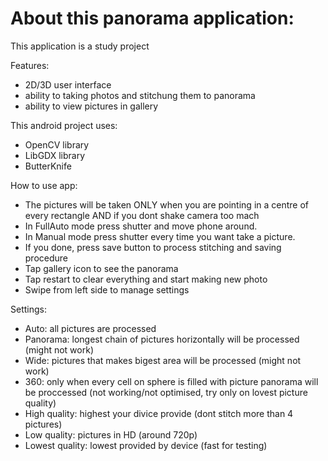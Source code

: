 <h1>About this panorama application:</h1>
<p>This application is a study project</p>
<p>Features:</p>
<ul>
    <li>2D/3D user interface</li>
    <li>ability to taking photos and stitchung them to panorama</li>
    <li>ability to view pictures in gallery</li>
</ul>
<p>This android project uses:</p>
<ul>
    <li>OpenCV library</li>
    <li>LibGDX library</li>
    <li>ButterKnife</li>
</ul>
<p>How to use app:</p>
<ul>
    <li>The pictures will be taken ONLY when you are pointing in a centre of every rectangle AND if you dont shake camera too mach</li>
    <li>In FullAuto mode press shutter and move phone around.</li>
    <li>In Manual mode press shutter every time you want take a picture.</li>
    <li>If you done, press save button to process stitching and saving procedure</li>
    <li>Tap gallery icon to see the panorama</li>
    <li>Tap restart to clear everything and start making new photo</li>
    <li>Swipe from left side to manage settings</li>
</ul>
<p>Settings:</p>
<ul>
    <li>Auto: all pictures are processed</li>
    <li>Panorama: longest chain of pictures horizontally will be processed (might not work)</li>
    <li>Wide: pictures that makes bigest area will be processed (might not work)</li>
    <li>360: only when every cell on sphere is filled with picture panorama will be proccessed (not working/not optimised, try only on lovest picture quality)</li>
    <li>High quality: highest your divice provide (dont stitch more than 4 pictures)</li>
    <li>Low quality: pictures in HD (around 720p)</li>
    <li>Lowest quality: lowest provided by device (fast for testing)</li>
</ul>
